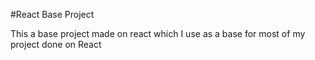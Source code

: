 #React Base Project

This a base project made on react which I use as a base for most of my project done on React
